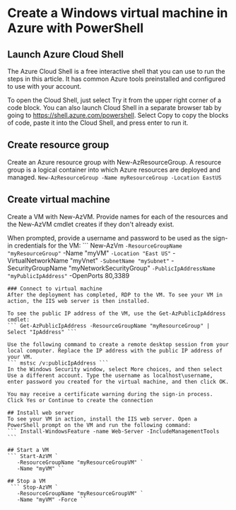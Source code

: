 # Create a Windows virtual machine in Azure with PowerShell

## Launch Azure Cloud Shell
The Azure Cloud Shell is a free interactive shell that you can use to run the steps in this article. It has common Azure tools preinstalled and configured to use with your account.

To open the Cloud Shell, just select Try it from the upper right corner of a code block. You can also launch Cloud Shell in a separate browser tab by going to https://shell.azure.com/powershell. Select Copy to copy the blocks of code, paste it into the Cloud Shell, and press enter to run it.

## Create resource group
Create an Azure resource group with New-AzResourceGroup. A resource group is a logical container into which Azure resources are deployed and managed.
``` New-AzResourceGroup -Name myResourceGroup -Location EastUS ```
## Create virtual machine
Create a VM with New-AzVM. Provide names for each of the resources and the New-AzVM cmdlet creates if they don't already exist.

When prompted, provide a username and password to be used as the sign-in credentials for the VM:
``` New-AzVm `
    -ResourceGroupName "myResourceGroup" `
    -Name "myVM" `
    -Location "East US" `
    -VirtualNetworkName "myVnet" `
    -SubnetName "mySubnet" `
    -SecurityGroupName "myNetworkSecurityGroup" `
    -PublicIpAddressName "myPublicIpAddress" `
    -OpenPorts 80,3389
```
### Connect to virtual machine
After the deployment has completed, RDP to the VM. To see your VM in action, the IIS web server is then installed.

To see the public IP address of the VM, use the Get-AzPublicIpAddress cmdlet:
``` Get-AzPublicIpAddress -ResourceGroupName "myResourceGroup" | Select "IpAddress" ```

Use the following command to create a remote desktop session from your local computer. Replace the IP address with the public IP address of your VM.
``` mstsc /v:publicIpAddress ```
In the Windows Security window, select More choices, and then select Use a different account. Type the username as localhost\username, enter password you created for the virtual machine, and then click OK.

You may receive a certificate warning during the sign-in process. Click Yes or Continue to create the connection

## Install web server
To see your VM in action, install the IIS web server. Open a PowerShell prompt on the VM and run the following command:
``` Install-WindowsFeature -name Web-Server -IncludeManagementTools ```

## Start a VM
``` Start-AzVM `
   -ResourceGroupName "myResourceGroupVM" `
   -Name "myVM" ``
   
## Stop a VM
 ``` Stop-AzVM `
   -ResourceGroupName "myResourceGroupVM" `
   -Name "myVM" -Force ``
